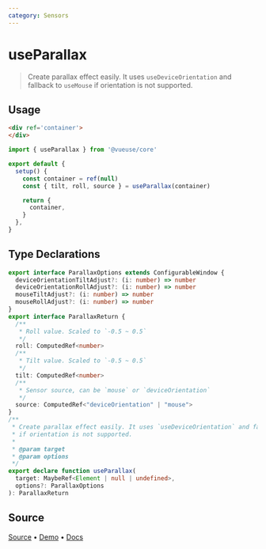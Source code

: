 ```yaml
---
category: Sensors
---
```


# useParallax

> Create parallax effect easily. It uses `useDeviceOrientation` and fallback to `useMouse` if orientation is not supported.

## Usage

```html
<div ref='container'>
</div>
```

```js
import { useParallax } from '@vueuse/core'

export default {
  setup() {
    const container = ref(null)
    const { tilt, roll, source } = useParallax(container)

    return {
      container,
    }
  },
}
```


<!--FOOTER_STARTS-->
## Type Declarations

```typescript
export interface ParallaxOptions extends ConfigurableWindow {
  deviceOrientationTiltAdjust?: (i: number) => number
  deviceOrientationRollAdjust?: (i: number) => number
  mouseTiltAdjust?: (i: number) => number
  mouseRollAdjust?: (i: number) => number
}
export interface ParallaxReturn {
  /**
   * Roll value. Scaled to `-0.5 ~ 0.5`
   */
  roll: ComputedRef<number>
  /**
   * Tilt value. Scaled to `-0.5 ~ 0.5`
   */
  tilt: ComputedRef<number>
  /**
   * Sensor source, can be `mouse` or `deviceOrientation`
   */
  source: ComputedRef<"deviceOrientation" | "mouse">
}
/**
 * Create parallax effect easily. It uses `useDeviceOrientation` and fallback to `useMouse`
 * if orientation is not supported.
 *
 * @param target
 * @param options
 */
export declare function useParallax(
  target: MaybeRef<Element | null | undefined>,
  options?: ParallaxOptions
): ParallaxReturn
```

## Source

[Source](https://github.com/vueuse/vueuse/blob/master/packages/core/useParallax/index.ts) • [Demo](https://github.com/vueuse/vueuse/blob/master/packages/core/useParallax/demo.vue) • [Docs](https://github.com/vueuse/vueuse/blob/master/packages/core/useParallax/index.md)


<!--FOOTER_ENDS-->